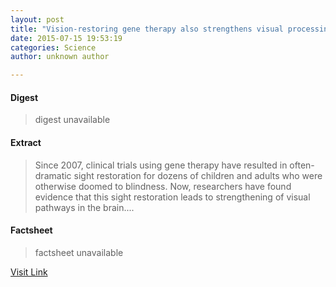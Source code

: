 ```yaml
---
layout: post
title: "Vision-restoring gene therapy also strengthens visual processing pathways in brain"
date: 2015-07-15 19:53:19
categories: Science
author: unknown author

---
```



#### Digest
>digest unavailable

#### Extract
>Since 2007, clinical trials using gene therapy have resulted in often-dramatic sight restoration for dozens of children and adults who were otherwise doomed to blindness. Now, researchers have found evidence that this sight restoration leads to strengthening of visual pathways in the brain....

#### Factsheet
>factsheet unavailable

[Visit Link](http://www.sciencedaily.com/releases/2015/07/150715155319.htm)


